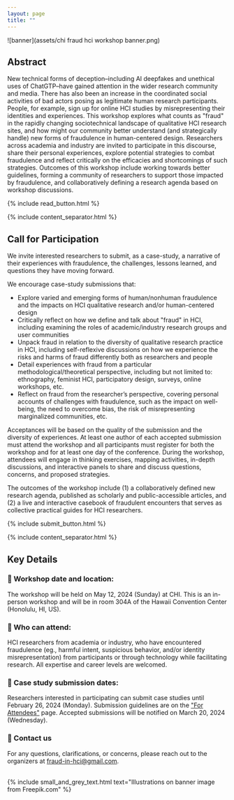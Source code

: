 ```yaml
---
layout: page
title: ""
---
```


![banner](assets/chi fraud hci workshop banner.png)
## Abstract

New technical forms of deception–including AI deepfakes and unethical uses of ChatGTP–have gained attention in the wider research community and media. There has also been an increase in the coordinated social activities of bad actors posing as legitimate human research participants. People, for example, sign up for online HCI studies by misrepresenting their identities and experiences. This workshop explores what counts as "fraud" in the rapidly changing sociotechnical landscape of qualitative HCI research sites, and how might our community better understand (and strategically handle) new forms of fraudulence in human-centered design. Researchers across academia and industry are invited to participate in this discourse, share their personal experiences, explore potential strategies to combat fraudulence and reflect critically on the efficacies and shortcomings of such strategies. Outcomes of this workshop include working towards better guidelines, forming a community of researchers to support those impacted by fraudulence, and collaboratively defining a research agenda based on workshop discussions. 

{% include read_button.html %}

{% include content_separator.html %}

## Call for Participation
We invite interested researchers to submit, as a case-study, a narrative of their experiences with fraudulence, the challenges, lessons learned, and questions they have moving forward. 

We encourage case-study submissions that:
- Explore varied and emerging forms of human/nonhuman fraudulence and the impacts on HCI qualitative research and/or human-centered design
- Critically reflect on how we define and talk about "fraud" in HCI, including examining the roles of academic/industry research groups and user communities
- Unpack fraud in relation to the diversity of qualitative research practice in HCI, including self-reflexive discussions on how we experience the risks and harms of fraud differently both as researchers and people
- Detail experiences with fraud from a particular methodological/theoretical perspective, including but not limited to: ethnography, feminist HCI, participatory design, surveys, online workshops, etc.
- Reflect on fraud from the researcher’s perspective, covering personal accounts of challenges with fraudulence, such as the impact on well-being, the need to overcome bias, the risk of misrepresenting marginalized communities, etc.

Acceptances will be based on the quality of the submission and the diversity of experiences. At least one author of each accepted submission must attend the workshop and all participants must register for both the workshop and for at least one day of the conference. During the workshop, attendees will engage in thinking exercises, mapping activities, in-depth discussions, and interactive panels to share and discuss questions, concerns, and proposed strategies. 

The outcomes of the workshop include (1) a collaboratively defined new research agenda, published as scholarly and public-accessible articles, and (2) a live and interactive casebook of fraudulent encounters that serves as collective practical guides for HCI researchers.

{% include submit_button.html %}

{% include content_separator.html %}

## Key Details

### 📌 Workshop date and location: 
The workshop will be held on May 12, 2024 (Sunday) at CHI. This is an in-person workshop and will be in room 304A of the Hawaii Convention Center (Honolulu, HI, US).

### 📌 Who can attend:
HCI researchers from academia or industry, who have encountered fraudulence (eg., harmful intent, suspicious behavior, and/or identity misrepresentation) from participants or through technology while facilitating research. All expertise and career levels are welcomed.

### 📌 Case study submission dates: 
Researchers interested in participating can submit case studies until February 26, 2024 (Monday). Submission guidelines are on the ["For Attendees"](https://fraud-in-hci.github.io/for-attendees/) page. Accepted submissions will be notified on March 20, 2024 (Wednesday). 

### 📌 Contact us 
For any questions, clarifications, or concerns, please reach out to the organizers at [fraud-in-hci@gmail.com](mailto:fraud-in-hci@gmail.com). <br><br>

{% include small_and_grey_text.html text="Illustrations on banner image from Freepik.com" %}
